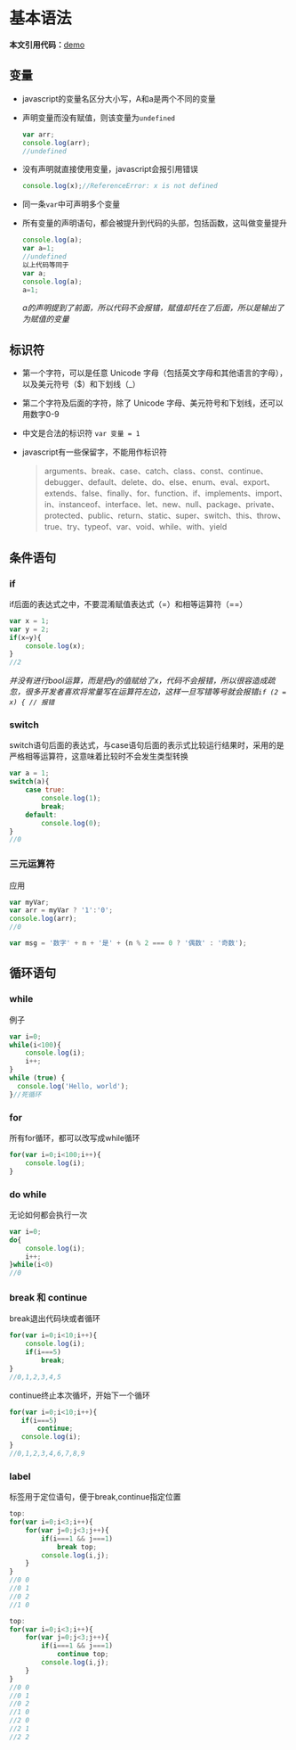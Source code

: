 # 基本语法

**本文引用代码：**[demo](demo.js)

## 变量

- javascript的变量名区分大小写，A和a是两个不同的变量

- 声明变量而没有赋值，则该变量为`undefined`

  ```javascript
  var arr;
  console.log(arr);
  //undefined
  ```

- 没有声明就直接使用变量，javascript会报引用错误

  ```javascript
  console.log(x);//ReferenceError: x is not defined
  ```

- 同一条`var`中可声明多个变量

- 所有变量的声明语句，都会被提升到代码的头部，包括函数，这叫做变量提升

  ```javascript
  console.log(a);
  var a=1;
  //undefined
  以上代码等同于
  var a;
  console.log(a);
  a=1;
  ```

  *a的声明提到了前面，所以代码不会报错，赋值却托在了后面，所以是输出了为赋值的变量*

## 标识符

- 第一个字符，可以是任意 Unicode 字母（包括英文字母和其他语言的字母），以及美元符号（$）和下划线（_）
- 第二个字符及后面的字符，除了 Unicode 字母、美元符号和下划线，还可以用数字0-9
- 中文是合法的标识符 `var 变量 = 1`  
- javascript有一些保留字，不能用作标识符

  >arguments、break、case、catch、class、const、continue、debugger、default、delete、do、else、enum、eval、export、extends、false、finally、for、function、if、implements、import、in、instanceof、interface、let、new、null、package、private、protected、public、return、static、super、switch、this、throw、true、try、typeof、var、void、while、with、yield  

## 条件语句

### if

if后面的表达式之中，不要混淆赋值表达式（=）和相等运算符（==）

```javascript
var x = 1;
var y = 2;
if(x=y){
    console.log(x);
}
//2
```

*并没有进行bool运算，而是把y的值赋给了x，代码不会报错，所以很容造成疏忽，很多开发者喜欢将常量写在运算符左边，这样一旦写错等号就会报错`if (2 = x) { // 报错`*

### switch

switch语句后面的表达式，与case语句后面的表示式比较运行结果时，采用的是严格相等运算符，这意味着比较时不会发生类型转换

```javascript
var a = 1;
switch(a){
    case true:
        console.log(1);
        break;
    default:
        console.log(0);
}
//0
```

### 三元运算符

应用

```javascript
var myVar;
var arr = myVar ? '1':'0';
console.log(arr);
//0
```

```javascript
var msg = '数字' + n + '是' + (n % 2 === 0 ? '偶数' : '奇数');
```

## 循环语句

### while

例子

```javascript
var i=0;
while(i<100){
    console.log(i);
    i++;
}
while (true) {
  console.log('Hello, world');
}//死循环
```

### for

所有for循环，都可以改写成while循环

```javascript
for(var i=0;i<100;i++){
    console.log(i);
}
```

### do while

无论如何都会执行一次

```javascript
var i=0;
do{
    console.log(i);
    i++;
}while(i<0)
//0
```

### break 和 continue

break退出代码块或者循环  

```javascript
for(var i=0;i<10;i++){
    console.log(i);
    if(i===5)
        break;
}
//0,1,2,3,4,5
```

continue终止本次循坏，开始下一个循环

 ```javascript
for(var i=0;i<10;i++){
    if(i===5)
        continue;
    console.log(i);
}
//0,1,2,3,4,6,7,8,9
```

### label

标签用于定位语句，便于break,continue指定位置

```javascript
top:
for(var i=0;i<3;i++){
    for(var j=0;j<3;j++){
        if(i===1 && j===1)
            break top;
        console.log(i,j);
    }
}
//0 0
//0 1
//0 2
//1 0
```

```javascript
top:
for(var i=0;i<3;i++){
    for(var j=0;j<3;j++){
        if(i===1 && j===1)
            continue top;
        console.log(i,j);
    }
}
//0 0
//0 1
//0 2
//1 0
//2 0
//2 1
//2 2
```
